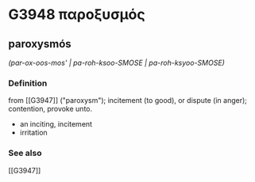 # G3948 παροξυσμός

## paroxysmós

_(par-ox-oos-mos' | pa-roh-ksoo-SMOSE | pa-roh-ksyoo-SMOSE)_

### Definition

from [[G3947]] ("paroxysm"); incitement (to good), or dispute (in anger); contention, provoke unto.

- an inciting, incitement
- irritation

### See also

[[G3947]]

